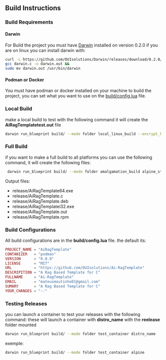
## Build Instructions

### Build Requirements 
#### Darwin 
For Build the project you must have [Darwin](https://github.com/OUIsolutions/Darwin) installed on version 0.2.0
if you are on linux you can install darwin with:

```bash
curl -L https://github.com/OUIsolutions/Darwin/releases/download/0.2.0/darwin.c -o darwin.c &&
gcc darwin.c -o darwin.out &&
sudo mv darwin.out /usr/bin/darwin
```
#### Podman or Docker 
You must have podman or docker installed on your machine to build the project, you can set what you want to use on the [build/config.lua](/build/config.lua) file.



### Local Build
make a local build to test with the following command it will create the **AiRagTemplatetest.out** file
```bash
darwin run_blueprint build/ --mode folder local_linux_build --encrypt_key "your_encryption key"
```

### Full Build
if you want to make a full build to all platforms you can use the following command, it will create the following files:
```bash
 darwin run_blueprint build/ --mode folder amalgamation_build alpine_static_build windowsi32_build windowsi64_build rpm_static_build debian_static_build -encrypt_key "your_encryption key"
```



Output files:
- release/AiRagTemplate64.exe
- release/AiRagTemplate.c
- release/AiRagTemplate.deb
- release/AiRagTemplatei32.exe
- release/AiRagTemplate.out
- release/AiRagTemplate.rpm


### Build Configurations
All build configurations are in the **build/config.lua** file.
the default its: 
```lua
PROJECT_NAME = "AiRagTemplate"
CONTANIZER   = "podman"
VERSION      = "0.0.9"
LICENSE      = "MIT"
URL          = "https://github.com/OUIsolutions/Ai-RagTemplate"
DESCRIPITION = "A Rag Based Template for C"
FULLNAME     = "Ai-RagTemplate"
EMAIL        = "mateusmoutinho01@gmail.com"
SUMARY       = "A Rag Based Template for C"
YOUR_CHANGES = "--"
```

### Testing Releases
you can launch a container to test your releases with the following command:
these will launch a container with **distro_name** with the **reelease** folder mounted
```bash
darwin run_blueprint build/ --mode folder test_container distro_name
```
exemple:
```bash
darwin run_blueprint build/ --mode folder test_container alpine
```
